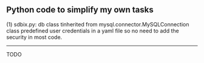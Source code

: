 Python code to simplify my own tasks
---
(1) sdbix.py: db class tinherited from mysql.connector.MySQLConnection class
    predefined user credentials in a yaml file so no need to add the security 
    in most code.

---
TODO

